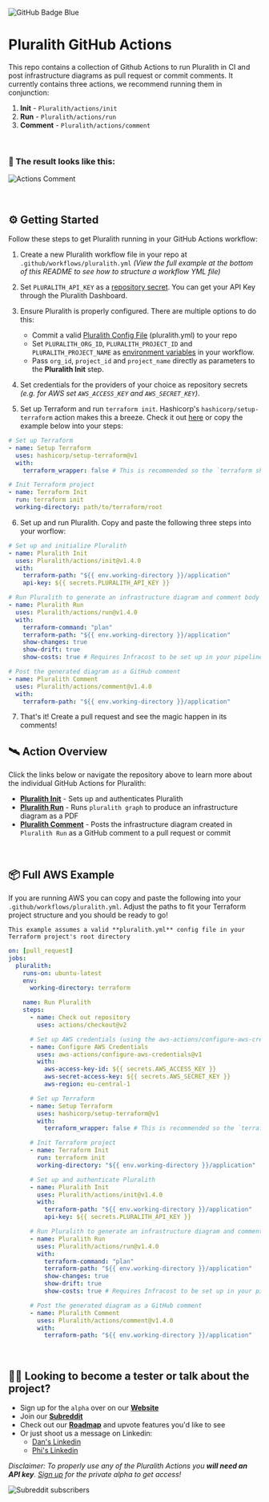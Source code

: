 ![GitHub Badge Blue](https://user-images.githubusercontent.com/25454503/158019834-99b2365e-94c4-4139-80ef-3e0b7bf354f0.svg)

# Pluralith GitHub Actions

This repo contains a collection of Github Actions to run Pluralith in CI and post infrastructure diagrams as pull request or commit comments.
It currently contains three actions, we recommend running them in conjunction:

1. **Init** - `Pluralith/actions/init`
2. **Run** - `Pluralith/actions/run`
3. **Comment** - `Pluralith/actions/comment`

&nbsp;

### 📍 The result looks like this:

![Actions Comment](https://user-images.githubusercontent.com/25454503/202181204-42c768ad-4a45-45dc-b391-65c231f52991.png)

&nbsp;

## ⚙️ Getting Started

Follow these steps to get Pluralith running in your GitHub Actions workflow:

1. Create a new Pluralith workflow file in your repo at `.github/workflows/pluralith.yml` _(View the full example at the bottom of this README to see how to structure a workflow YML file)_
2. Set `PLURALITH_API_KEY` as a [repository secret](https://docs.github.com/en/actions/security-guides/encrypted-secrets#creating-encrypted-secrets-for-a-repository). You can get your API Key through the Pluralith Dashboard.
3. Ensure Pluralith is properly configured. There are multiple options to do this:

    - Commit a valid [Pluralith Config File](https://docs.pluralith.com/docs/more/config) (pluralith.yml) to your repo
    - Set `PLURALITH_ORG_ID`, `PLURALITH_PROJECT_ID` and `PLURALITH_PROJECT_NAME` as [environment variables](https://docs.github.com/en/actions/learn-github-actions/environment-variables) in your workflow.
    - Pass `org_id`, `project_id` and `project_name` directly as parameters to the **Pluralith Init** step.

4. Set credentials for the providers of your choice as repository secrets _(e.g. for AWS set `AWS_ACCESS_KEY` and `AWS_SECRET_KEY`)_.
5. Set up Terraform and run `terraform init`. Hashicorp's `hashicorp/setup-terraform` action makes this a breeze. Check it out [here](https://github.com/hashicorp/setup-terraform) or copy the example below into your steps:

```yml
# Set up Terraform
- name: Setup Terraform
  uses: hashicorp/setup-terraform@v1
  with:
    terraform_wrapper: false # This is recommended so the `terraform show` command outputs valid JSON

# Init Terraform project
- name: Terraform Init
  run: terraform init
  working-directory: path/to/terraform/root
```

6. Set up and run Pluralith. Copy and paste the following three steps into your worflow:

```yml
# Set up and initialize Pluralith
- name: Pluralith Init
  uses: Pluralith/actions/init@v1.4.0
  with:
    terraform-path: "${{ env.working-directory }}/application"
    api-key: ${{ secrets.PLURALITH_API_KEY }}

# Run Pluralith to generate an infrastructure diagram and comment body
- name: Pluralith Run
  uses: Pluralith/actions/run@v1.4.0
  with:
    terraform-command: "plan"
    terraform-path: "${{ env.working-directory }}/application"
    show-changes: true
    show-drift: true
    show-costs: true # Requires Infracost to be set up in your pipeline

# Post the generated diagram as a GitHub comment
- name: Pluralith Comment
  uses: Pluralith/actions/comment@v1.4.0
  with:
    terraform-path: "${{ env.working-directory }}/application"
```

7. That's it! Create a pull request and see the magic happen in its comments!
   &nbsp;

## 🛰️ Action Overview

Click the links below or navigate the repository above to learn more about the individual GitHub Actions for Pluralith:

- **[Pluralith Init](https://github.com/Pluralith/actions/tree/main/init)** - Sets up and authenticates Pluralith
- **[Pluralith Run](https://github.com/Pluralith/actions/tree/main/run)** - Runs `pluralith graph` to produce an infrastructure diagram as a PDF
- **[Pluralith Comment](https://github.com/Pluralith/actions/tree/main/comment)** - Posts the infrastructure diagram created in `Pluralith Run` as a GitHub comment to a pull request or commit

&nbsp;

## 📦 Full AWS Example

If you are running AWS you can copy and paste the following into your `.github/workflows/pluralith.yml`. Adjust the paths to fit your Terraform project structure and you should be ready to go!

`This example assumes a valid **pluralith.yml** config file in your Terraform project's root directory` 

```yml
on: [pull_request]
jobs:
  pluralith:
    runs-on: ubuntu-latest
    env:
      working-directory: terraform

    name: Run Pluralith
    steps:
      - name: Check out repository
        uses: actions/checkout@v2

      # Set up AWS credentials (using the aws-actions/configure-aws-credentials action)
      - name: Configure AWS Credentials
        uses: aws-actions/configure-aws-credentials@v1
        with:
          aws-access-key-id: ${{ secrets.AWS_ACCESS_KEY }}
          aws-secret-access-key: ${{ secrets.AWS_SECRET_KEY }}
          aws-region: eu-central-1

      # Set up Terraform
      - name: Setup Terraform
        uses: hashicorp/setup-terraform@v1
        with:
          terraform_wrapper: false # This is recommended so the `terraform show` command outputs valid JSON

      # Init Terraform project
      - name: Terraform Init
        run: terraform init
        working-directory: "${{ env.working-directory }}/application"

      # Set up and authenticate Pluralith
      - name: Pluralith Init
        uses: Pluralith/actions/init@v1.4.0
        with:
          terraform-path: "${{ env.working-directory }}/application"
          api-key: ${{ secrets.PLURALITH_API_KEY }}

      # Run Pluralith to generate an infrastructure diagram and comment body
      - name: Pluralith Run
        uses: Pluralith/actions/run@v1.4.0
        with:
          terraform-command: "plan"
          terraform-path: "${{ env.working-directory }}/application"
          show-changes: true
          show-drift: true
          show-costs: true # Requires Infracost to be set up in your pipeline

      # Post the generated diagram as a GitHub comment
      - name: Pluralith Comment
        uses: Pluralith/actions/comment@v1.4.0
        with:
          terraform-path: "${{ env.working-directory }}/application"
```

&nbsp;

## 👩‍🚀 Looking to become a tester or talk about the project?

- Sign up for the `alpha` over on our **[Website](https://www.pluralith.com)**
- Join our **[Subreddit](https://www.reddit.com/r/Pluralith/)**
- Check out our **[Roadmap](https://roadmap.pluralith.com)** and upvote features you'd like to see
- Or just shoot us a message on Linkedin:
  - [Dan's Linkedin](https://www.linkedin.com/in/danielputzer/)
  - [Phi's Linkedin](https://www.linkedin.com/in/philipp-weber-a8517b231/)

_Disclaimer: To properly use any of the Pluralith Actions you **will need an API key**. [Sign up](https://www.pluralith.com) for the private alpha to get access!_

![Subreddit subscribers](https://img.shields.io/reddit/subreddit-subscribers/pluralith?style=social)
